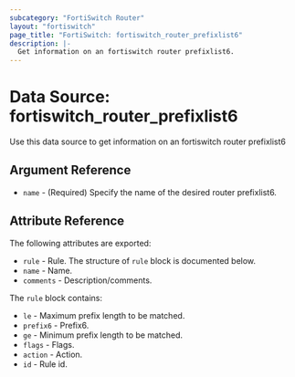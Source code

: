 ```yaml
---
subcategory: "FortiSwitch Router"
layout: "fortiswitch"
page_title: "FortiSwitch: fortiswitch_router_prefixlist6"
description: |-
  Get information on an fortiswitch router prefixlist6.
---
```


# Data Source: fortiswitch_router_prefixlist6
Use this data source to get information on an fortiswitch router prefixlist6

## Argument Reference

* `name` - (Required) Specify the name of the desired router prefixlist6.

## Attribute Reference

The following attributes are exported:

* `rule` - Rule. The structure of `rule` block is documented below.
* `name` - Name.
* `comments` - Description/comments.

The `rule` block contains:

* `le` - Maximum prefix length to be matched.
* `prefix6` - Prefix6.
* `ge` - Minimum prefix length to be matched.
* `flags` - Flags.
* `action` - Action.
* `id` - Rule id.

